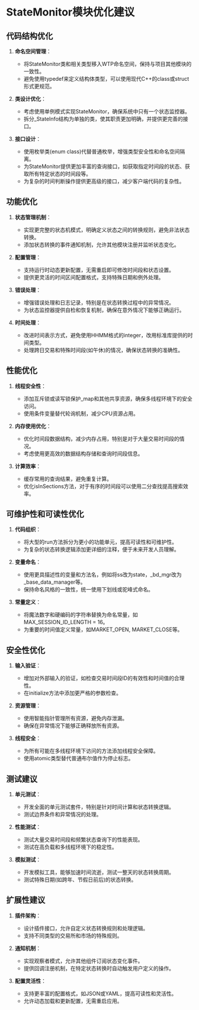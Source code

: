 # StateMonitor模块优化建议

## 代码结构优化

1. **命名空间管理**：
   - 将StateMonitor类和相关类型移入WTP命名空间，保持与项目其他模块的一致性。
   - 避免使用typedef来定义结构体类型，可以使用现代C++的class或struct形式更规范。

2. **类设计优化**：
   - 考虑使用单例模式实现StateMonitor，确保系统中只有一个状态监控器。
   - 拆分_StateInfo结构为单独的类，使其职责更加明确，并提供更完善的接口。

3. **接口设计**：
   - 使用枚举类(enum class)代替普通枚举，增强类型安全性和命名空间隔离。
   - 为StateMonitor提供更加丰富的查询接口，如获取指定时间段的状态、获取所有特定状态的时间段等。
   - 为复杂的时间判断操作提供更高级的接口，减少客户端代码的复杂性。

## 功能优化

1. **状态管理机制**：
   - 实现更完整的状态机模式，明确定义状态之间的转换规则，避免非法状态转换。
   - 添加状态转换的事件通知机制，允许其他模块注册并监听状态变化。

2. **配置管理**：
   - 支持运行时动态更新配置，无需重启即可修改时间段和状态设置。
   - 提供更灵活的时间区间配置格式，支持特殊日期和例外处理。

3. **错误处理**：
   - 增强错误处理和日志记录，特别是在状态转换过程中的异常情况。
   - 为状态监控器提供自检和恢复机制，确保在意外情况下能够正确运行。

4. **时间处理**：
   - 改进时间表示方式，避免使用HHMM格式的integer，改用标准库提供的时间类型。
   - 处理跨日交易和特殊时间段(如午休)的情况，确保状态转换的准确性。

## 性能优化

1. **线程安全性**：
   - 添加互斥锁或读写锁保护_map和其他共享资源，确保多线程环境下的安全访问。
   - 使用条件变量替代轮询机制，减少CPU资源占用。

2. **内存使用优化**：
   - 优化时间段数据结构，减少内存占用，特别是对于大量交易时间段的情况。
   - 考虑使用更高效的数据结构存储和查询时间段信息。

3. **计算效率**：
   - 缓存常用的查询结果，避免重复计算。
   - 优化isInSections方法，对于有序的时间段可以使用二分查找提高搜索效率。

## 可维护性和可读性优化

1. **代码组织**：
   - 将大型的run方法拆分为更小的功能单元，提高可读性和可维护性。
   - 为复杂的状态转换逻辑添加更详细的注释，便于未来开发人员理解。

2. **变量命名**：
   - 使用更具描述性的变量和方法名，例如将ss改为state，_bd_mgr改为_base_data_manager等。
   - 保持命名风格的一致性，统一使用下划线或驼峰式命名。

3. **常量定义**：
   - 将魔法数字和硬编码的字符串替换为命名常量，如MAX_SESSION_ID_LENGTH = 16。
   - 为重要的时间值定义常量，如MARKET_OPEN, MARKET_CLOSE等。

## 安全性优化

1. **输入验证**：
   - 增加对外部输入的验证，如检查交易时间段ID的有效性和时间值的合理性。
   - 在initialize方法中添加更严格的参数检查。

2. **资源管理**：
   - 使用智能指针管理所有资源，避免内存泄漏。
   - 确保在异常情况下能够正确释放所有资源。

3. **线程安全**：
   - 为所有可能在多线程环境下访问的方法添加线程安全保障。
   - 使用atomic类型替代普通布尔值作为停止标志。

## 测试建议

1. **单元测试**：
   - 开发全面的单元测试套件，特别是针对时间计算和状态转换逻辑。
   - 测试边界条件和异常情况的处理。

2. **性能测试**：
   - 测试大量交易时间段和频繁状态查询下的性能表现。
   - 测试在高负载和多线程环境下的稳定性。

3. **模拟测试**：
   - 开发模拟工具，能够加速时间流逝，测试一整天的状态转换周期。
   - 测试特殊日期(如跨年、节假日前后)的状态转换。

## 扩展性建议

1. **插件架构**：
   - 设计插件接口，允许自定义状态转换规则和处理逻辑。
   - 支持不同类型的交易所和市场的特殊规则。

2. **通知机制**：
   - 实现观察者模式，允许其他组件订阅状态变化事件。
   - 提供回调注册机制，在特定状态转换时自动触发用户定义的操作。

3. **配置灵活性**：
   - 支持更丰富的配置格式，如JSON或YAML，提高可读性和灵活性。
   - 允许动态加载和更新配置，无需重启应用。
